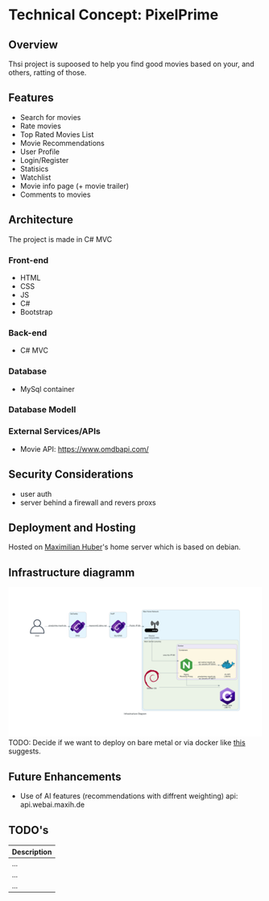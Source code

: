 # Technical Concept: PixelPrime

## Overview
Thsi project is supoosed to help you find good movies based on your, and others, ratting of those.

## Features
- Search for movies
- Rate movies
- Top Rated Movies List
- Movie Recommendations
- User Profile
- Login/Register
- Statisics
- Watchlist
- Movie info page (+ movie trailer)
- Comments to movies

## Architecture
The project is made in C# MVC

### Front-end
- HTML
- CSS
- JS
- C#
- Bootstrap

### Back-end
- C# MVC

### Database
- MySql container

### Database Modell

### External Services/APIs
- Movie API: 
https://www.omdbapi.com/

## Security Considerations
- user auth
- server behind a firewall and revers proxs

## Deployment and Hosting
Hosted on [Maximilian Huber](https://github.com/maxiboy441)'s home server which is based on debian.

## Infrastructure diagramm 
![Alt text](./diagramms/infrastructure_diagram.png)
TODO: Decide if we want to deploy on bare metal or via docker like [this](https://github.com/users/Maxiboy441/projects/14?pane=issue&itemId=65759519) suggests.

## Future Enhancements
- Use of AI features (recommendations with diffrent weighting) api: api.webai.maxih.de


## TODO's
| Description    |
| -------- |
| ...  |
| ... |
| ...    |
